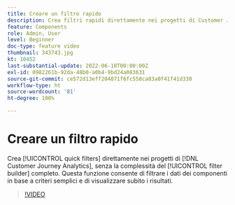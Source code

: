 ```yaml
---
title: Creare un filtro rapido
description: Crea filtri rapidi direttamente nei progetti di Customer Journey Analytics, senza la complessità del generatore di filtri completo. Questa funzione consente di filtrare i dati dei componenti in base a criteri semplici e di visualizzare subito i risultati.
feature: Components
role: Admin, User
level: Beginner
doc-type: feature video
thumbnail: 343743.jpg
kt: 10452
last-substantial-update: 2022-06-10T00:00:00Z
exl-id: 0982261b-92da-48b0-a0b4-9bd24a083631
source-git-commit: ce572d13eff204071f6fc558ca83a0f41f41d330
workflow-type: ht
source-wordcount: '81'
ht-degree: 100%

---
```


# Creare un filtro rapido

Crea [!UICONTROL quick filters] direttamente nei progetti di [!DNL Customer Journey Analytics], senza la complessità del [!UICONTROL filter builder] completo. Questa funzione consente di filtrare i dati dei componenti in base a criteri semplici e di visualizzare subito i risultati.

>[!VIDEO](https://video.tv.adobe.com/v/343743/?quality=12&learn=on)
